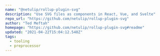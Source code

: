 ```yaml
---
name: "@netulip/rollup-plugin-svg"
description: "Use SVG files as components in React, Vue, and Svelte"
repo_url: "https://github.com/netulip/rollup-plugin-svg"
author: "Ted Meftah"
homepage: "https://github.com/netulip/rollup-plugin-svg#readme"
updated: "2021-04-22T15:04:12.548Z"
tags: 
  - tooling
  - preprocessor
---
```

